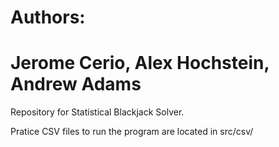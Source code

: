 # Authors:
# Jerome Cerio, Alex Hochstein, Andrew Adams

Repository for Statistical Blackjack Solver.

Pratice CSV files to run the program are located in src/csv/

